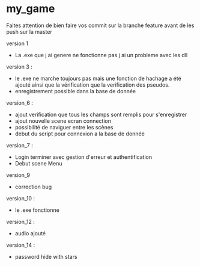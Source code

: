 # my_game

Faites attention de bien faire vos commit sur la branche feature avant de les push sur la master

version 1

- La .exe que j ai genere ne fonctionne pas j ai un probleme avec les dll

version 3 :

- le .exe ne marche toujours pas mais une fonction de hachage a été ajouté ainsi que la vérification que la verification des pseudos.
- enregistrement possible dans la base de donnée

version_6 :
- ajout verification que tous les champs sont remplis pour s'enregistrer
- ajout nouvelle scene ecran connection
- possibilité de naviguer entre les scènes
- debut du script pour connexion a la base de donnée

version_7 :
- Login terminer avec gestion d'erreur et authentification
- Debut scene Menu

version_9
- correction bug

version_10 :

- le .exe fonctionne

version_12 :

- audio ajouté

version_14 :

- password hide with stars
